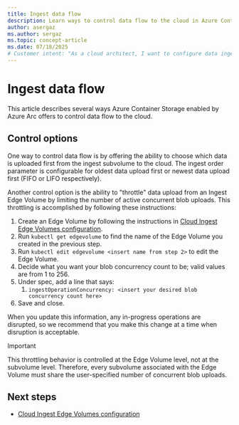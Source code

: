 ```yaml
---
title: Ingest data flow
description: Learn ways to control data flow to the cloud in Azure Container Storage enabled by Azure Arc.
author: asergaz
ms.author: sergaz
ms.topic: concept-article
ms.date: 07/18/2025
# Customer intent: "As a cloud architect, I want to configure data ingest options for Azure Container Storage, so that I can control the data flow to the cloud and optimize upload performance based on my organization’s needs."
---
```


# Ingest data flow

This article describes several ways Azure Container Storage enabled by Azure Arc offers to control data flow to the cloud.

## Control options

One way to control data flow is by offering the ability to choose which data is uploaded first from the ingest subvolume to the cloud. The ingest order parameter is configurable for oldest data upload first or newest data upload first (FIFO or LIFO respectively).

Another control option is the ability to "throttle" data upload from an Ingest Edge Volume by limiting the number of active concurrent blob uploads. This throttling is accomplished by following these instructions:

1. Create an Edge Volume by following the instructions in [Cloud Ingest Edge Volumes configuration](howto-configure-cloud-ingest.md).
1. Run `kubectl get edgevolume` to find the name of the Edge Volume you created in the previous step.
1. Run `kubectl edit edgevolume <insert name from step 2>` to edit the Edge Volume.
1. Decide what you want your blob concurrency count to be; valid values are from 1 to 256.
1. Under spec, add a line that says:
   1. `ingestOperationConcurrency: <insert your desired blob concurrency count here>`
1. Save and close.  

When you update this information, any in-progress operations are disrupted, so we recommend that you make this change at a time when disruption is acceptable.

> [!IMPORTANT]
> This throttling behavior is controlled at the Edge Volume level, not at the subvolume level. Therefore, every subvolume associated with the Edge Volume must share the user-specified number of concurrent blob uploads.

## Next steps

- [Cloud Ingest Edge Volumes configuration](howto-configure-cloud-ingest.md)
